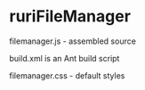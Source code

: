 ruriFileManager
==================




filemanager.js - assembled source

build.xml is an Ant build script

filemanager.css - default styles



